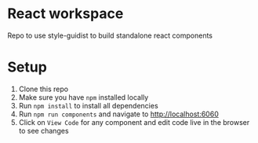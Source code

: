 # React workspace

Repo to use style-guidist to build standalone react components

# Setup
1. Clone this repo
2. Make sure you have `npm` installed locally
3. Run `npm install` to install all dependencies
4. Run `npm run components` and navigate to [http://localhost:6060](http://localhost:6060)
5. Click on `View Code` for any component and edit code live in the browser to see changes
